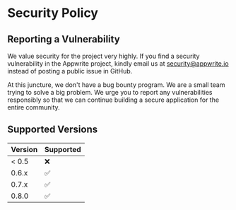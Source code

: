 # Security Policy

## Reporting a Vulnerability
We value security for the project very highly. 
If you find a security vulnerability in the Appwrite project, kindly email us at <a href="mailto:security@appwrite.io">security@appwrite.io</a> instead of posting a public issue in GitHub.

At this juncture, we don't have a bug bounty program. We are a small team trying to solve a big problem. We urge you to report any vulnerabilities responsibly
so that we can continue building a secure application for the entire community.

## Supported Versions

| Version | Supported          |
| ------- | ------------------ |
| < 0.5   | :x:                |
| 0.6.x   | :white_check_mark: |
| 0.7.x   | :white_check_mark: |
| 0.8.0   | :white_check_mark: |
